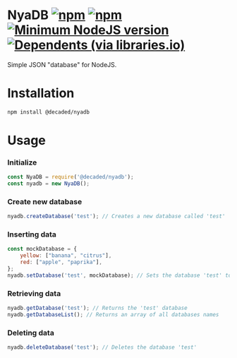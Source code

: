 # NyaDB [![npm](https://img.shields.io/npm/v/nyadb)](https://www.npmjs.com/package/nyadb) [![npm](https://img.shields.io/npm/dw/nyadb)](https://www.npmjs.com/package/nyadb) [![Minimum NodeJS version](https://img.shields.io/node/v/nyadb)](https://www.npmjs.com/package/nyadb) [![Dependents (via libraries.io)](https://img.shields.io/librariesio/dependents/npm/nyadb)](https://libraries.io/npm/nyadb/dependents)

Simple JSON "database" for NodeJS.

# Installation  
  ```sh
  npm install @decaded/nyadb
  ```

# Usage
### Initialize
  ```js
  const NyaDB = require('@decaded/nyadb');
  const nyadb = new NyaDB();
  ```

### Create new database
  ```js
  nyadb.createDatabase('test'); // Creates a new database called 'test'
  ```

### Inserting data
  ```js
  const mockDatabase = {
	  yellow: ["banana", "citrus"],
	  red: ["apple", "paprika"],
  };
  nyadb.setDatabase('test', mockDatabase); // Sets the database 'test' to the mockDatabase object
  ```

### Retrieving data
  ```js 
  nyadb.getDatabase('test'); // Returns the 'test' database
  nyadb.getDatabaseList(); // Returns an array of all databases names
  ```
  
### Deleting data
  ```js
  nyadb.deleteDatabase('test'); // Deletes the database 'test' 
  ```
